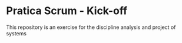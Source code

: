 # Pratica Scrum - Kick-off
This repository is an exercise for the discipline analysis and project of systems
